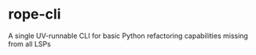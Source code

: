 # rope-cli
A single UV-runnable CLI for basic Python refactoring capabilities missing from all LSPs
